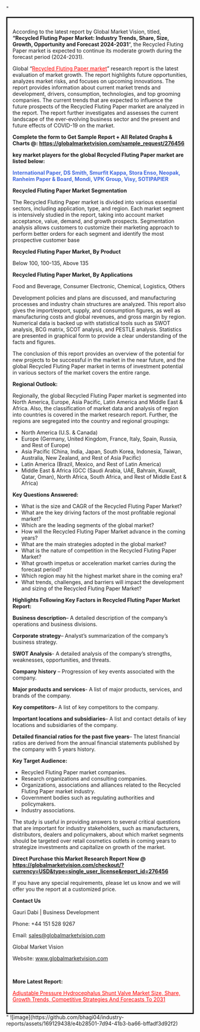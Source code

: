 "<div style='border: 3px solid black; padding: 1em;'>

According to the latest report by Global Market Vision, titled, <strong>“Recycled Fluting Paper Market: Industry Trends, Share, Size, Growth, Opportunity and Forecast 2024-2031</strong>“, the Recycled Fluting Paper market is expected to continue its moderate growth during the forecast period (2024-2031).

Global “<a style='color: #ff0000;' href='https://globalmarketvision.com/reports/global-recycled-fluting-paper-market/276456'>Recycled Fluting Paper market</a>” research report is the latest evaluation of market growth. The report highlights future opportunities, analyzes market risks, and focuses on upcoming innovations. The report provides information about current market trends and development, drivers, consumption, technologies, and top grooming companies. The current trends that are expected to influence the future prospects of the Recycled Fluting Paper market are analyzed in the report. The report further investigates and assesses the current landscape of the ever-evolving business sector and the present and future effects of COVID-19 on the market.

<strong>Complete the form to Get Sample Report + All Related Graphs &amp; Charts @: <a style='color: #ff0000;' href='https://globalmarketvision.com/sample_request/276456?utm_source=linkedinPulse&utm_medium=SN&utm_campaign=SN'><strong>https://globalmarketvision.com/sample_request/276456</strong></a></strong>

<strong>key market players for the global Recycled Fluting Paper market are listed below:</strong>

<strong style='color: #4169e1;'>International Paper, DS Smith, Smurfit Kappa, Stora Enso, Neopak, Ranheim Paper & Board, Mondi, VPK Group, Visy, SOTIPAPIER</strong>

<strong>Recycled Fluting Paper Market Segmentation</strong>

The Recycled Fluting Paper market is divided into various essential sectors, including application, type, and region. Each market segment is intensively studied in the report, taking into account market acceptance, value, demand, and growth prospects. Segmentation analysis allows customers to customize their marketing approach to perform better orders for each segment and identify the most prospective customer base

<strong>Recycled Fluting Paper Market, By Product</strong>

Below 100, 100-135, Above 135

<strong>Recycled Fluting Paper Market, By Applications</strong>

Food and Beverage, Consumer Electronic, Chemical, Logistics, Others

Development policies and plans are discussed, and manufacturing processes and industry chain structures are analyzed. This report also gives the import/export, supply, and consumption figures, as well as manufacturing costs and global revenues, and gross margin by region. Numerical data is backed up with statistical tools such as SWOT analysis, BCG matrix, SCOT analysis, and PESTLE analysis. Statistics are presented in graphical form to provide a clear understanding of the facts and figures.

The conclusion of this report provides an overview of the potential for new projects to be successful in the market in the near future, and the global Recycled Fluting Paper market in terms of investment potential in various sectors of the market covers the entire range.

<strong>Regional Outlook:</strong>

Regionally, the global Recycled Fluting Paper market is segmented into North America, Europe, Asia Pacific, Latin America and Middle East &amp; Africa. Also, the classification of market data and analysis of region into countries is covered in the market research report. Further, the regions are segregated into the country and regional groupings:
<ul>
  <li>North America (U.S. &amp; Canada)</li>
  <li>Europe (Germany, United Kingdom, France, Italy, Spain, Russia, and Rest of Europe)</li>
  <li>Asia Pacific (China, India, Japan, South Korea, Indonesia, Taiwan, Australia, New Zealand, and Rest of Asia Pacific)</li>
  <li>Latin America (Brazil, Mexico, and Rest of Latin America)</li>
  <li>Middle East &amp; Africa (GCC (Saudi Arabia, UAE, Bahrain, Kuwait, Qatar, Oman), North Africa, South Africa, and Rest of Middle East &amp; Africa)</li>
</ul>
<strong>Key Questions Answered:</strong>
<ul>
  <li>What is the size and CAGR of the Recycled Fluting Paper Market?</li>
  <li>What are the key driving factors of the most profitable regional market?</li>
  <li>Which are the leading segments of the global market?</li>
  <li>How will the Recycled Fluting Paper Market advance in the coming years?</li>
  <li>What are the main strategies adopted in the global market?</li>
  <li>What is the nature of competition in the Recycled Fluting Paper Market?</li>
  <li>What growth impetus or acceleration market carries during the forecast period?</li>
  <li>Which region may hit the highest market share in the coming era?</li>
  <li>What trends, challenges, and barriers will impact the development and sizing of the Recycled Fluting Paper Market?</li>
</ul>
<strong>Highlights Following Key Factors in Recycled Fluting Paper Market Report:</strong>

<strong>Business description</strong>– A detailed description of the company’s operations and business divisions.

<strong>Corporate strategy</strong>– Analyst’s summarization of the company’s business strategy.

<strong>SWOT Analysis</strong>- A detailed analysis of the company’s strengths, weaknesses, opportunities, and threats.

<strong>Company history</strong> – Progression of key events associated with the company.

<strong>Major products and services</strong>- A list of major products, services, and brands of the company.

<strong>Key competitors</strong>– A list of key competitors to the company.

<strong>Important locations and subsidiaries</strong>– A list and contact details of key locations and subsidiaries of the company.

<strong>Detailed financial ratios for the past five years</strong>– The latest financial ratios are derived from the annual financial statements published by the company with 5 years history.

<strong>Key Target Audience:</strong>
<ul>
  <li>Recycled Fluting Paper market companies.</li>
  <li>Research organizations and consulting companies.</li>
  <li>Organizations, associations and alliances related to the Recycled Fluting Paper market industry.</li>
  <li>Government bodies such as regulating authorities and policymakers.</li>
  <li>Industry associations.</li>
</ul>
The study is useful in providing answers to several critical questions that are important for industry stakeholders, such as manufacturers, distributors, dealers and policymakers, about which market segments should be targeted over retail cosmetics outlets in coming years to strategize investments and capitalize on growth of the market.

<strong>Direct Purchase this Market Research Report Now @ </strong><strong><a style='color: #ff0000;' href='https://globalmarketvision.com/checkout/?currency=USD&type=single_user_license&report_id=276456?utm_source=linkedinPulse&utm_medium=SN&utm_campaign=SN'><strong>https://globalmarketvision.com/checkout/?currency=USD&type=single_user_license&report_id=276456</strong></a></strong>

If you have any special requirements, please let us know and we will offer you the report at a customized price.
<p id='ember58' class='ember-view reader-content-blocks__paragraph'><strong>Contact Us</strong></p>
<p id='ember59' class='ember-view reader-content-blocks__paragraph'>Gauri Dabi | Business Development</p>
<p id='ember60' class='ember-view reader-content-blocks__paragraph'>Phone: +44 151 528 9267</p>
Email: <a href='mailto:sales@globalmarketvision.com'>sales@globalmarketvision.com</a>

Global Market Vision

Website: <a href='http://www.globalmarketvision.com'>www.globalmarketvision.com</a>

&nbsp;

<strong>More Latest Report:</strong>

<a style='color: #ff0000;' href='https://www.linkedin.com/pulse/adjustable-pressure-hydrocephalus-shunt-valve-market-size-disha-raut-khtef/?trackingId=uYmeWgJNkQoF5Wh4T5rfcQ%3D%3D'>Adjustable Pressure Hydrocephalus Shunt Valve Market Size, Share, Growth Trends, Competitive Strategies And Forecasts To 2031</a>

</div>"
![image](https://github.com/bhagi04/industry-reports/assets/169129438/e4b28501-7d94-41b3-ba66-bffadf3d92f2)

